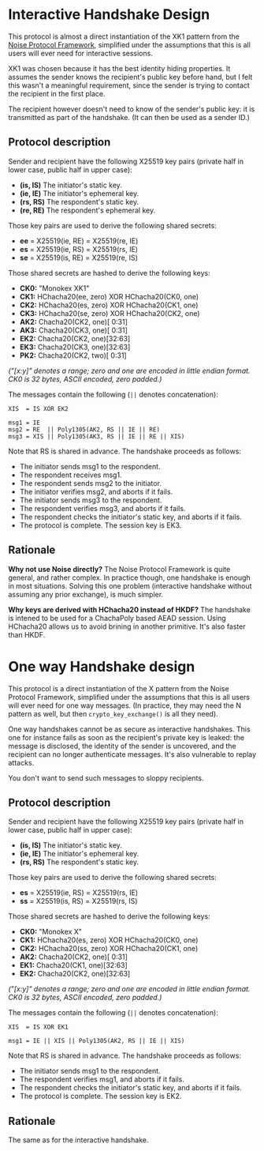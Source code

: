 Interactive Handshake Design
============================

This protocol is almost a direct instantiation of the XK1 pattern from
the [Noise Protocol Framework](https://noiseprotocol.org/), simplified
under the assumptions that this is all users will ever need for
interactive sessions.

XK1 was chosen because it has the best identity hiding properties.  It
assumes the sender knows the recipient's public key before hand, but I
felt this wasn't a meaningful requirement, since the sender is trying to
contact the recipient in the first place.

The recipient however doesn't need to know of the sender's public key:
it is transmitted as part of the handshake. (It can then be used as a
sender ID.)


Protocol description
--------------------

Sender and recipient have the following X25519 key pairs (private half
in lower case, public half in upper case):

- __(is, IS)__ The initiator's static key.
- __(ie, IE)__ The initiator's ephemeral key.
- __(rs, RS)__ The respondent's static key.
- __(re, RE)__ The respondent's ephemeral key.

Those key pairs are used to derive the following shared secrets:

- __ee__ = X25519(ie, RE) = X25519(re, IE)
- __es__ = X25519(ie, RS) = X25519(rs, IE)
- __se__ = X25519(is, RE) = X25519(re, IS)

Those shared secrets are hashed to derive the following keys:

- __CK0:__ "Monokex XK1"
- __CK1:__ HChacha20(ee, zero) XOR HChacha20(CK0, one)
- __CK2:__ HChacha20(es, zero) XOR HChacha20(CK1, one)
- __CK3:__ HChacha20(se, zero) XOR HChacha20(CK2, one)
- __AK2:__ Chacha20(CK2, one)[ 0:31]
- __AK3:__ Chacha20(CK3, one)[ 0:31]
- __EK2:__ Chacha20(CK2, one)[32:63]
- __EK3:__ Chacha20(CK3, one)[32:63]
- __PK2:__ Chacha20(CK2, two)[ 0:31]

_("[x:y]" denotes a range; zero and one are encoded in little endian
format.  CK0 is 32 bytes, ASCII encoded, zero padded.)_

The messages contain the following (`||` denotes concatenation):

    XIS  = IS XOR EK2

    msg1 = IE
    msg2 = RE  || Poly1305(AK2, RS || IE || RE)
    msg3 = XIS || Poly1305(AK3, RS || IE || RE || XIS)

Note that RS is shared in advance.
The handshake proceeds as follows:

- The initiator sends msg1 to the respondent.
- The respondent receives msg1.
- The respondent sends msg2 to the initiator.
- The initiator verifies msg2, and aborts if it fails.
- The initiator sends msg3 to the respondent.
- The respondent verifies msg3, and aborts if it fails.
- The respondent checks the initiator's static key, and aborts if it fails.
- The protocol is complete.  The session key is EK3.


Rationale
---------

__Why not use Noise directly?__ The Noise Protocol Framework is quite
general, and rather complex.  In practice though, one handshake is
enough in most situations.  Solving this one problem (interactive
handshake without assuming any prior exchange), is much simpler.

__Why keys are derived with HChacha20 instead of HKDF?__ The handshake
is intened to be used for a ChachaPoly based AEAD session.  Using
HChacha20 allows us to avoid brining in another primitive.  It's also
faster than HKDF.


One way Handshake design
========================

This protocol is a direct instantiation of the X pattern from the Noise
Protocol Framework, simplified under the assumptions that this is all
users will ever need for one way messages. (In practice, they may need
the N pattern as well, but then `crypto_key_exchange()` is all they
need).

One way handshakes cannot be as secure as interactive handshakes. This
one for instance fails as soon as the recipient's private key is leaked:
the message is disclosed, the identity of the sender is uncovered, and
the recipient can no longer authenticate messages.  It's also vulnerable
to replay attacks.

You don't want to send such messages to sloppy recipients.


Protocol description
--------------------

Sender and recipient have the following X25519 key pairs (private half
in lower case, public half in upper case):

- __(is, IS)__ The initiator's static key.
- __(ie, IE)__ The initiator's ephemeral key.
- __(rs, RS)__ The respondent's static key.

Those key pairs are used to derive the following shared secrets:

- __es__ = X25519(ie, RS) = X25519(rs, IE)
- __ss__ = X25519(is, RS) = X25519(rs, IS)

Those shared secrets are hashed to derive the following keys:

- __CK0:__ "Monokex X"
- __CK1:__ HChacha20(es, zero) XOR HChacha20(CK0, one)
- __CK2:__ HChacha20(ss, zero) XOR HChacha20(CK1, one)
- __AK2:__ Chacha20(CK2, one)[ 0:31]
- __EK1:__ Chacha20(CK1, one)[32:63]
- __EK2:__ Chacha20(CK2, one)[32:63]

_("[x:y]" denotes a range; zero and one are encoded in little endian
format.  CK0 is 32 bytes, ASCII encoded, zero padded.)_

The messages contain the following (`||` denotes concatenation):

    XIS  = IS XOR EK1

    msg1 = IE || XIS || Poly1305(AK2, RS || IE || XIS)

Note that RS is shared in advance.
The handshake proceeds as follows:

- The initiator sends msg1 to the respondent.
- The respondent verifies msg1, and aborts if it fails.
- The respondent checks the initiator's static key, and aborts if it fails.
- The protocol is complete.  The session key is EK2.


Rationale
---------

The same as for the interactive handshake.
